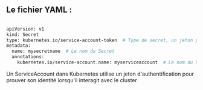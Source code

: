 ## Le fichier YAML :


`````bash

apiVersion: v1
kind: Secret
type: kubernetes.io/service-account-token  # Type de secret, un jeton pour un ServiceAccount
metadata:
  name: mysecretname  # Le nom du Secret
  annotations:
    kubernetes.io/service-account.name: myserviceaccount  # Le nom du ServiceAccount lié au jeton


``````


Un ServiceAccount dans Kubernetes utilise un jeton d'authentification pour prouver son identité lorsqu'il interagit avec le cluster
